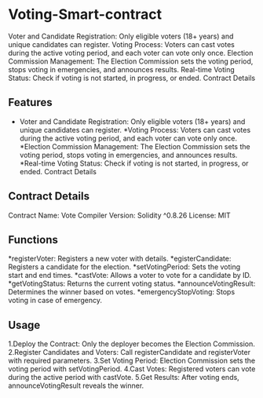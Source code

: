 # Voting-Smart-contract
Voter and Candidate Registration: Only eligible voters (18+ years) and unique candidates can register.
Voting Process: Voters can cast votes during the active voting period, and each voter can vote only once.
Election Commission Management: The Election Commission sets the voting period, stops voting in emergencies, and announces results.
Real-time Voting Status: Check if voting is not started, in progress, or ended.
Contract Details

## Features

* Voter and Candidate Registration: Only eligible voters (18+ years) and unique candidates can 
 register.
*Voting Process: Voters can cast votes during the active voting period, and each voter can vote 
 only once.
*Election Commission Management: The Election Commission sets the voting period, stops voting in 
 emergencies, and announces results.
*Real-time Voting Status: Check if voting is not started, in progress, or ended.
 Contract Details

## Contract Details

 Contract Name: Vote
 Compiler Version: Solidity ^0.8.26
 License: MIT

## Functions

*registerVoter: Registers a new voter with details.
*egisterCandidate: Registers a candidate for the election.
*setVotingPeriod: Sets the voting start and end times.
*castVote: Allows a voter to vote for a candidate by ID.
*getVotingStatus: Returns the current voting status.
*announceVotingResult: Determines the winner based on votes.
*emergencyStopVoting: Stops voting in case of emergency.

## Usage
1.Deploy the Contract: Only the deployer becomes the Election Commission.
2.Register Candidates and Voters: Call registerCandidate and registerVoter with required parameters.
3.Set Voting Period: Election Commission sets the voting period with setVotingPeriod.
4.Cast Votes: Registered voters can vote during the active period with castVote.
5.Get Results: After voting ends, announceVotingResult reveals the winner.




